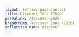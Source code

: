 ```yaml
---
layout: leftnav-page-content
title: Discover Zone (2020)
permalink: /discover-2020
breadcrumb: Discover Zone (2020)
collection_name: discover
---
```

